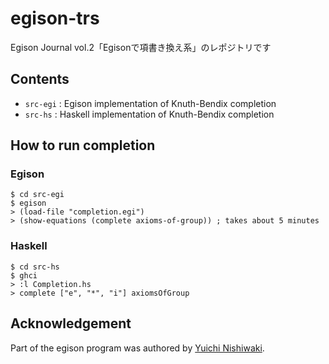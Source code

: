# egison-trs

Egison Journal vol.2「Egisonで項書き換え系」のレポジトリです

## Contents
* `src-egi` : Egison implementation of Knuth-Bendix completion
* `src-hs` : Haskell implementation of Knuth-Bendix completion

## How to run completion
### Egison
```
$ cd src-egi
$ egison
> (load-file "completion.egi")
> (show-equations (complete axioms-of-group)) ; takes about 5 minutes
```

### Haskell
```
$ cd src-hs
$ ghci
> :l Completion.hs
> complete ["e", "*", "i"] axiomsOfGroup
```

## Acknowledgement
Part of the egison program was authored by [Yuichi Nishiwaki](https://github.com/nyuichi).
